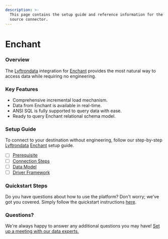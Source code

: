 ```yaml
---
description: >-
  This page contains the setup guide and reference information for the Enchant
  source connector.
---
```


# Enchant

### Overview

The [Lyftrondata](https://www.lyftrondata.com/) integration for [Enchant](https://www.lyftrondata.com/integration/commerce-analytics/enchant/) provides the most natural way to access data while requiring no engineering.

### Key Features

* Comprehensive incremental load mechanism.
* Data from Enchant is available in real-time.
* ANSI SQL is fully supported to query data with ease.
* Ready to query Enchant relational schema model.

### Setup Guide

To connect to your destination without engineering, follow our step-by-step [Lyftrondata](https://www.lyftrondata.com/) [Enchant](https://www.lyftrondata.com/integration/commerce-analytics/enchant/) setup guide.

* [ ] [Prerequisite](prerequisite.md)
* [ ] [Connection Steps](connection-steps.md)
* [ ] [Data Model](data-model/erd.md)
* [ ] [Driver Framework](driver-framework/)

### Quickstart Steps

Do you have questions about how to use the platform? Don't worry; we've got you covered. Simply follow the quickstart instructions [here](../../).

### Questions? <a href="#questions" id="questions"></a>

We're always happy to answer any additional questions you may have! [Set up a meeting with our data experts.](https://www.lyftrondata.com/book-a-meeting/)
